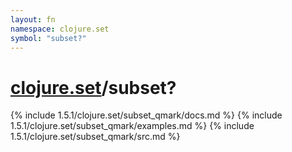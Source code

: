 ```yaml
---
layout: fn
namespace: clojure.set
symbol: "subset?"
---
```


# [clojure.set](../)/subset?

{% include 1.5.1/clojure.set/subset_qmark/docs.md %}
{% include 1.5.1/clojure.set/subset_qmark/examples.md %}
{% include 1.5.1/clojure.set/subset_qmark/src.md %}

